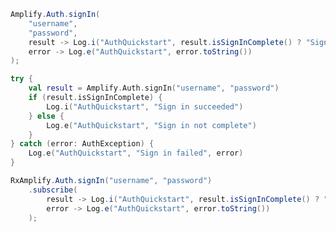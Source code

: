 <amplify-block-switcher>
<amplify-block name="Java">

```java
Amplify.Auth.signIn(
    "username",
    "password",
    result -> Log.i("AuthQuickstart", result.isSignInComplete() ? "Sign in succeeded" : "Sign in not complete"),
    error -> Log.e("AuthQuickstart", error.toString())
);
```

</amplify-block>
<amplify-block name="Kotlin">

```kotlin
try {
    val result = Amplify.Auth.signIn("username", "password")
    if (result.isSignInComplete) {
        Log.i("AuthQuickstart", "Sign in succeeded")
    } else {
        Log.e("AuthQuickstart", "Sign in not complete")
    }
} catch (error: AuthException) {
    Log.e("AuthQuickstart", "Sign in failed", error)
}
```

</amplify-block>
<amplify-block name="RxJava">

```java
RxAmplify.Auth.signIn("username", "password")
    .subscribe(
        result -> Log.i("AuthQuickstart", result.isSignInComplete() ? "Sign in succeeded" : "Sign in not complete"),
        error -> Log.e("AuthQuickstart", error.toString())
    );
```

</amplify-block>
</amplify-block-switcher>
